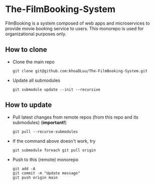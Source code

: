 # The-FilmBooking-System
FilmBooking is a system composed of web apps and microservices to provide movie booking service to users.
This monorepo is used for organizational purposes only.

## How to clone
* Clone the main repo
  ```
  git clone git@github.com:khoaDLuu/The-FilmBooking-System.git
  ```
* Update all submodules
  ```
  git submodule update --init --recursive
  ```

## How to update
* Pull latest changes from remote repos (from this repo and its submodules) (**important!**)
  ```
  git pull --recurse-submodules
  ```
* If the command above doesn't work, try
  ```
  git submodule foreach git pull origin
  ```
* Push to this (remote) monorepo
  ```
  git add -A
  git commit -m "Update message"
  git push origin main
  ```
